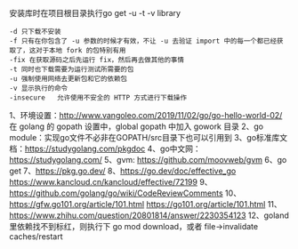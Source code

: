 
安装库时在项目根目录执行go get -u -t -v library


```
-d 只下载不安装
-f 只有在你包含了 -u 参数的时候才有效，不让 -u 去验证 import 中的每一个都已经获取了，这对于本地 fork 的包特别有用
-fix 在获取源码之后先运行 fix，然后再去做其他的事情
-t 同时也下载需要为运行测试所需要的包
-u 强制使用网络去更新包和它的依赖包
-v 显示执行的命令
-insecure	允许使用不安全的 HTTP 方式进行下载操作
```

1、环境设置：http://www.vangoleo.com/2019/11/02/go/go-hello-world-02/
在 golang 的 gopath 设置中，global gopath 中加入 gowork 目录
2、go module：实现go文件不必非在GOPATH/src目录下也可以引用到
3、go标准库文档：https://studygolang.com/pkgdoc
4、go中文网：https://studygolang.com/
5、gvm: https://github.com/moovweb/gvm
6、go get
7、https://pkg.go.dev/
8、https://go.dev/doc/effective_go
https://www.kancloud.cn/kancloud/effective/72199
9、https://github.com/golang/go/wiki/CodeReviewComments
10、https://gfw.go101.org/article/101.html
https://go101.org/article/101.html
11、https://www.zhihu.com/question/20801814/answer/2230354123
12、goland 里依赖找不到标红，则执行下 go mod download，或者 file->invalidate caches/restart 

